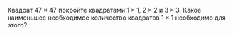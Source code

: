 Квадрат $47\times 47$   покройте  квадратами $1\times 1$,  $2\times 2$   и  $3\times 3$. Какое  наименьшее  необходимое  количество  квадратов $1\times1$ необходимо для этого?